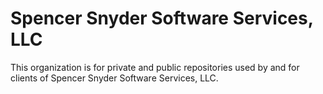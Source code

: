 # Spencer Snyder Software Services, LLC

This organization is for private and public repositories used by and for clients of Spencer Snyder Software Services, LLC.

